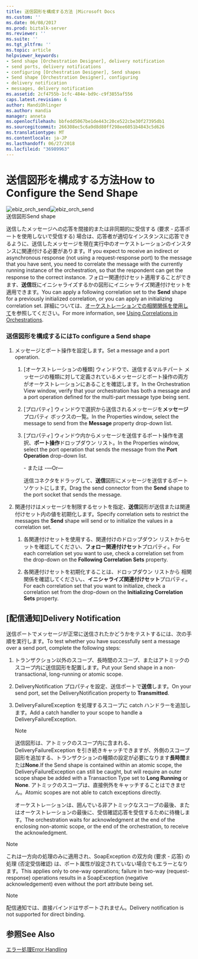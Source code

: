 ```yaml
---
title: 送信図形を構成する方法 |Microsoft Docs
ms.custom: ''
ms.date: 06/08/2017
ms.prod: biztalk-server
ms.reviewer: ''
ms.suite: ''
ms.tgt_pltfrm: ''
ms.topic: article
helpviewer_keywords:
- Send shape [Orchestration Designer], delivery notification
- send ports, delivery notifications
- configuring [Orchestration Designer], Send shapes
- Send shape [Orchestration Designer], configuring
- delivery notification
- messages, delivery notification
ms.assetid: 2cf4755b-1cfc-484e-bd9c-c9f3855af556
caps.latest.revision: 6
author: MandiOhlinger
ms.author: mandia
manager: anneta
ms.openlocfilehash: bbfedd5067be1de443c20ce522cbe30f27395db1
ms.sourcegitcommit: 266308ec5c6a9d8d80ff298ee6051b4843c5d626
ms.translationtype: MT
ms.contentlocale: ja-JP
ms.lasthandoff: 06/27/2018
ms.locfileid: "36989963"
---
```

# <a name="how-to-configure-the-send-shape"></a><span data-ttu-id="bfaa9-102">送信図形を構成する方法</span><span class="sxs-lookup"><span data-stu-id="bfaa9-102">How to Configure the Send Shape</span></span>
<span data-ttu-id="bfaa9-103">![](../core/media/ebiz-orch-send.gif "ebiz_orch_send")</span><span class="sxs-lookup"><span data-stu-id="bfaa9-103">![](../core/media/ebiz-orch-send.gif "ebiz_orch_send")</span></span>  
<span data-ttu-id="bfaa9-104">送信図形</span><span class="sxs-lookup"><span data-stu-id="bfaa9-104">Send shape</span></span>  
  
 <span data-ttu-id="bfaa9-105">送信したメッセージへの応答を間接的または非同期的に受信する (要求 - 応答ポートを使用しないで受信する) 場合は、応答者が適切なインスタンスに応答できるように、送信したメッセージを現在実行中のオーケストレーションのインスタンスに関連付ける必要があります。</span><span class="sxs-lookup"><span data-stu-id="bfaa9-105">If you expect to receive an indirect or asynchronous response (not using a request-response port) to the message that you have sent, you need to correlate the message with the currently running instance of the orchestration, so that the respondent can get the response to the correct instance.</span></span> <span data-ttu-id="bfaa9-106">フォロー関連付けセット適用することができます、**送信**既にイニシャライズするかの図形にイニシャライズ関連付けセットを適用できます。</span><span class="sxs-lookup"><span data-stu-id="bfaa9-106">You can apply a following correlation set to the **Send** shape for a previously initialized correlation, or you can apply an initializing correlation set.</span></span> <span data-ttu-id="bfaa9-107">詳細については、[オーケストレーションでの相関関係を使用して](../core/using-correlations-in-orchestrations.md)を参照してください。</span><span class="sxs-lookup"><span data-stu-id="bfaa9-107">For more information, see [Using Correlations in Orchestrations](../core/using-correlations-in-orchestrations.md).</span></span>  
  
### <a name="to-configure-a-send-shape"></a><span data-ttu-id="bfaa9-108">送信図形を構成するには</span><span class="sxs-lookup"><span data-stu-id="bfaa9-108">To configure a Send shape</span></span>  
  
1.  <span data-ttu-id="bfaa9-109">メッセージとポート操作を設定します。</span><span class="sxs-lookup"><span data-stu-id="bfaa9-109">Set a message and a port operation.</span></span>  
  
    1.  <span data-ttu-id="bfaa9-110">[オーケストレーションの種類] ウィンドウで、送信するマルチパート メッセージの種類に対して定義されているメッセージとポート操作の両方がオーケストレーションにあることを確認します。</span><span class="sxs-lookup"><span data-stu-id="bfaa9-110">In the Orchestration View window, verify that your orchestration has both a message and a port operation defined for the multi-part message type being sent.</span></span>  
  
    2.  <span data-ttu-id="bfaa9-111">[プロパティ] ウィンドウで選択から送信されるメッセージを**メッセージ**プロパティ ボックスの一覧。</span><span class="sxs-lookup"><span data-stu-id="bfaa9-111">In the Properties window, select the message to send from the **Message** property drop-down list.</span></span>  
  
    3.  <span data-ttu-id="bfaa9-112">[プロパティ] ウィンドウ内からメッセージを送信するポート操作を選択、**ポート操作**ドロップダウン リスト。</span><span class="sxs-lookup"><span data-stu-id="bfaa9-112">In the Properties window, select the port operation that sends the message from the **Port Operation** drop-down list.</span></span>  
  
         <span data-ttu-id="bfaa9-113">- または -</span><span class="sxs-lookup"><span data-stu-id="bfaa9-113">—Or—</span></span>  
  
         <span data-ttu-id="bfaa9-114">送信コネクタをドラッグして、**送信**図形にメッセージを送信するポート ソケットにします。</span><span class="sxs-lookup"><span data-stu-id="bfaa9-114">Drag the send connector from the **Send** shape to the port socket that sends the message.</span></span>  
  
2.  <span data-ttu-id="bfaa9-115">関連付けはメッセージを制限するセットを指定、**送信**図形が送信または関連付けセット内の値を初期化します。</span><span class="sxs-lookup"><span data-stu-id="bfaa9-115">Specify correlation sets to restrict the messages the **Send** shape will send or to initialize the values in a correlation set.</span></span>  
  
    1.  <span data-ttu-id="bfaa9-116">各関連付けセットを使用する、関連付けのドロップダウン リストからセットを確認してください、**フォロー関連付けセット**プロパティ。</span><span class="sxs-lookup"><span data-stu-id="bfaa9-116">For each correlation set you want to use, check a correlation set from the drop-down on the **Following Correlation Sets** property.</span></span>  
  
    2.  <span data-ttu-id="bfaa9-117">各関連付けセットを初期化することは、ドロップダウン リストから 相関関係を確認してください。、**イニシャライズ関連付けセット**プロパティ。</span><span class="sxs-lookup"><span data-stu-id="bfaa9-117">For each correlation set that you want to initialize, check a correlation set from the drop-down on the **Initializing Correlation Sets** property.</span></span>  
  
## <a name="delivery-notification"></a><span data-ttu-id="bfaa9-118">[配信通知]</span><span class="sxs-lookup"><span data-stu-id="bfaa9-118">Delivery Notification</span></span>  
 <span data-ttu-id="bfaa9-119">送信ポートでメッセージが正常に送信されたかどうかをテストするには、次の手順を実行します。</span><span class="sxs-lookup"><span data-stu-id="bfaa9-119">To test whether you have successfully sent a message over a send port, complete the following steps:</span></span>  
  
1. <span data-ttu-id="bfaa9-120">トランザクション以外のスコープ、長時間のスコープ、またはアトミックのスコープ内に送信図形を配置します。</span><span class="sxs-lookup"><span data-stu-id="bfaa9-120">Put your Send shape in a non-transactional, long-running or atomic scope.</span></span>  
  
2. <span data-ttu-id="bfaa9-121">DeliveryNotification プロパティを設定、送信ポートで**送信**します。</span><span class="sxs-lookup"><span data-stu-id="bfaa9-121">On your send port, set the DeliveryNotification property to **Transmitted**.</span></span>  
  
3. <span data-ttu-id="bfaa9-122">DeliveryFailureException を処理するスコープに catch ハンドラーを追加します。</span><span class="sxs-lookup"><span data-stu-id="bfaa9-122">Add a catch handler to your scope to handle a DeliveryFailureException.</span></span>  
  
   > [!NOTE]
   >  <span data-ttu-id="bfaa9-123">送信図形は、アトミックのスコープ内に含まれる、DeliveryFailureException を引き続きキャッチできますが、外側のスコープ図形を追加する、トランザクションの種類の設定が必要になります**長時間**または**None**.</span><span class="sxs-lookup"><span data-stu-id="bfaa9-123">If the Send shape is contained within an atomic scope, the DeliveryFailureException can still be caught, but will require an outer scope shape be added with a Transaction Type set to **Long Running** or **None**.</span></span> <span data-ttu-id="bfaa9-124">アトミックのスコープは、直接例外をキャッチすることはできません。</span><span class="sxs-lookup"><span data-stu-id="bfaa9-124">Atomic scopes are not able to catch exceptions directly.</span></span>  
  
   <span data-ttu-id="bfaa9-125">オーケストレーションは、囲んでいる非アトミックなスコープの最後、またはオーケストレーションの最後に、受信確認応答を受信するために待機します。</span><span class="sxs-lookup"><span data-stu-id="bfaa9-125">The orchestration waits for acknowledgment at the end of the enclosing non-atomic scope, or the end of the orchestration, to receive the acknowledgment.</span></span>  
  
> [!NOTE]
>  <span data-ttu-id="bfaa9-126">これは一方向の処理のみに適用され、SoapException の双方向 (要求 - 応答) の処理 (否定受信確認) は、ポート属性が設定されていない場合でもエラーとなります。</span><span class="sxs-lookup"><span data-stu-id="bfaa9-126">This applies only to one-way operations; failure in two-way (request-response) operations results in a SoapException (negative acknowledgement) even without the port attribute being set.</span></span>  
  
> [!NOTE]
>  <span data-ttu-id="bfaa9-127">配信通知では、直接バインドはサポートされません。</span><span class="sxs-lookup"><span data-stu-id="bfaa9-127">Delivery notification is not supported for direct binding.</span></span>  
  
## <a name="see-also"></a><span data-ttu-id="bfaa9-128">参照</span><span class="sxs-lookup"><span data-stu-id="bfaa9-128">See Also</span></span>  
 [<span data-ttu-id="bfaa9-129">エラー処理</span><span class="sxs-lookup"><span data-stu-id="bfaa9-129">Error Handling</span></span>](../core/error-handling.md)